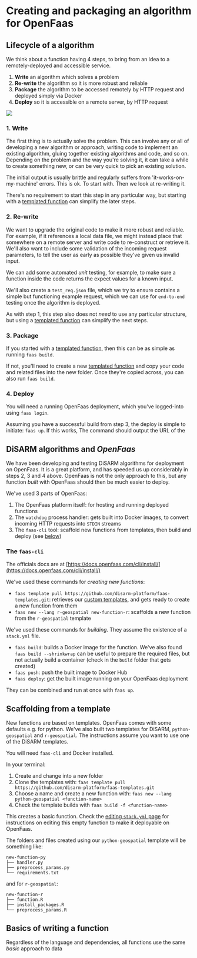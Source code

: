 # Creating and packaging an algorithm for OpenFaas

## Lifecycle of a algorithm

We think about a function having 4 steps, to bring from an idea to a remotely-deployed and accessible service.

1. **Write** an algorithm which solves a problem
2. **Re-write** the algorithm so it is more robust and reliable
3. **Package** the algorithm to be accessed remotely by HTTP request and deployed simply via Docker
4. **Deploy** so it is accessible on a remote server, by HTTP request

![](https://github.com/disarm-platform/docs/tree/29b1a875dfd97b9332cd1eae0ce2ea4999205f52/Users/jonathan/Dv-DiSARM/docs/api-docs/creating-and-deploying-functions/3%20steps.png)

### 1. Write

The first thing is to actually solve the problem. This can involve any or all of developing a new algorithm or approach, writing code to implement an existing algorithm, gluing together existing algorithms and code, and so on. Depending on the problem and the way you're solving it, it can take a while to create something new, or can be very quick to pick an existing solution.

The initial output is usually brittle and regularly suffers from 'it-works-on-my-machine' errors. This is ok. To start with. Then we look at re-writing it.

There's no requirement to start this step in any particular way, but starting with a [templated function](creating.md) can simplify the later steps.

### 2. Re-write

We want to upgrade the original code to make it more robust and reliable. For example, if it references a local data file, we might instead place that somewhere on a remote server and write code to re-construct or retrieve it. We'll also want to include some validation of the incoming request parameters, to tell the user as early as possible they've given us invalid input.

We can add some automated _unit_ testing, for example, to make sure a function inside the code returns the expect values for a known input.

We'll also create a `test_req.json` file, which we try to ensure contains a simple but functioning example request, which we can use for `end-to-end` testing once the algorithm is deployed.

As with step 1, this step also does not _need_ to use any particular structure, but using a [templated function](creating.md) can simplify the next steps.

### 3. Package

If you started with a [templated function](creating.md), then this can be as simple as running `faas build`.

If not, you'll need to create a new [templated function](creating.md) and copy your code and related files into the new folder. Once they're copied across, you can also run `faas build`.

### 4. Deploy

You will need a running OpenFaas deployment, which you've logged-into using `faas login`.

Assuming you have a successful build from step 3, the deploy is simple to initiate: `faas up`. If this works, The command should output the URL of the

## DiSARM algorithms and _OpenFaas_

We have been developing and testing DiSARM algorithms for deployment on OpenFaas. It is a great platform, and has speeded us up considerably in steps 2, 3 and 4 above. OpenFaas is not the only approach to this, but any function _built_ with OpenFaas should then be much easier to deploy.

We've used 3 parts of OpenFaas:

1. The OpenFaas platform itself: for hosting and running deployed functions
2. The `watchdog` process handler: gets built into Docker images, to convert incoming HTTP requests into `STDIN` streams 
3. The `faas-cli` tool: scaffold new functions from templates, then build and deploy \(see [below](creating.md#the-faas-cli)\)

### The `faas-cli`

The officials docs are at [https://docs.openfaas.com/cli/install/](https://docs.openfaas.com/cli/install/)

We've used these commands for _creating new functions_:

* `faas template pull https://github.com/disarm-platform/faas-templates.git`: retrieves our [custom templates](creating.md#scaffolding-from-a-template), and gets ready to create a new function from them
* `faas new --lang r-geospatial new-function-r`: scaffolds a new function from the `r-geospatial` template

We've used these commands for _building_. They assume the existence of a `stack.yml` file.

* `faas build`: builds a Docker image for the function. We've also found `faas build --shrinkwrap` can be useful to prepare the required files, but not actually build a container \(check in the `build` folder that gets created\)
* `faas push`: push the built image to Docker Hub
* `faas deploy`: get the built image running on your OpenFaas deployment

They can be combined and run at once with `faas up`.

## Scaffolding from a template

New functions are based on templates. OpenFaas comes with some defaults e.g. for python. We've also built two templates for DiSARM, `python-geospatial` and `r-geospatial`. The instructions assume you want to use one of the DiSARM templates.

You will need `faas-cli` and Docker installed.

In your terminal:

1. Create and change into a new folder
2. Clone the templates with: `faas template pull https://github.com/disarm-platform/faas-templates.git`
3. Choose a name and create a new function with: `faas new --lang python-geospatial <function-name>`
4. Check the template builds with `faas build -f <function-name>`

This creates a basic function. Check the [editing `stack.yml` page](https://github.com/disarm-platform/docs/tree/29b1a875dfd97b9332cd1eae0ce2ea4999205f52/api-docs/creating-and-deploying-functions/api-docs/creating-and-deploying-functions/editing-stack-yml.md) for instructions on editing this empty function to make it deployable on OpenFaas.

The folders and files created using our `python-geospatial` template will be something like:

```text
new-function-py
├── handler.py
├── preprocess_params.py
└── requirements.txt
```

and for `r-geospatial`:

```text
new-function-r
├── function.R
├── install_packages.R
└── preprocess_params.R
```

## Basics of writing a function

Regardless of the language and dependencies, all functions use the same _basic_ approach to data

